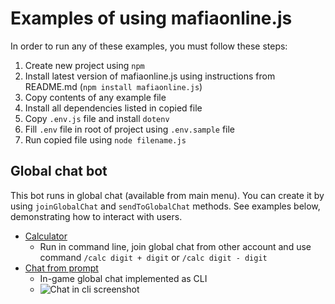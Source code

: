 # Examples of using mafiaonline.js

In order to run any of these examples, you must follow these steps:

1. Create new project using `npm`
2. Install latest version of mafiaonline.js using instructions from README.md (`npm install mafiaonline.js`)
3. Copy contents of any example file
4. Install all dependencies listed in copied file
5. Copy `.env.js` file and install `dotenv`
6. Fill `.env` file in root of project using `.env.sample` file
7. Run copied file using `node filename.js`

## Global chat bot

This bot runs in global chat (available from main menu). You can create it by using `joinGlobalChat` and `sendToGlobalChat` methods. See examples below, demonstrating how to interact with users.

- [Calculator](./globalChatCalculator.js)
  - Run in command line, join global chat from other account and use command `/calc digit + digit` or `/calc digit - digit`
- [Chat from prompt](./chatFromPropmpt.js)
  - In-game global chat implemented as CLI
  - ![Chat in cli screenshot](https://user-images.githubusercontent.com/59040542/166064524-4471edc6-caa1-4109-81f4-6bbbdcfca807.jpg)
